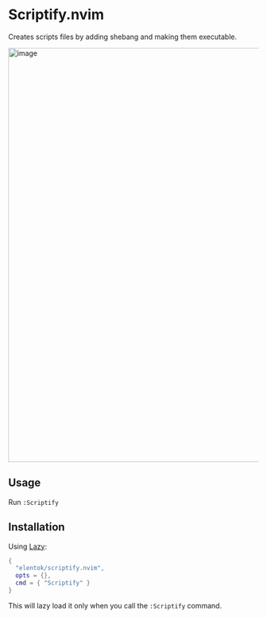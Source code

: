 # Scriptify.nvim

Creates scripts files by adding shebang and making them executable.

<img width="832" alt="image" src="https://github.com/elentok/scriptify.nvim/assets/1129276/0eb81e1b-e64c-4342-a6f9-539817c881cb">

## Usage

Run `:Scriptify`

## Installation

Using [Lazy](https://github.com/folke/lazy.nvim):

```lua
{
  "elentok/scriptify.nvim",
  opts = {},
  cmd = { "Scriptify" }
}
```

This will lazy load it only when you call the `:Scriptify` command.
